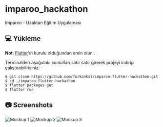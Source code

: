 # imparoo_hackathon

Imparoo - Uzaktan Eğitim Uygulaması



## 💻 Yükleme
**Not**:  [Flutter](https://flutter.dev)'ın kurulu olduğundan emin olun .


Terminalden aşağıdaki komutları satır satır girerek projeyi indirip çalıştırabilirisiniz:

    $ git clone https://github.com/furkanksl/imparoo-flutter-hackathon.git
    $ cd ./imparoo-flutter-hackathon
    $ flutter packages get
    $ flutter run

## 📷 Screenshots
![Mockup 1](https://github.com/furkanksl/imparoo-flutter-hackathon/raw/master/mockups/1.jpg)
![Mockup 2](https://github.com/furkanksl/imparoo-flutter-hackathon/raw/master/mockups/2.jpg)
![Mockup 3](https://github.com/furkanksl/imparoo-flutter-hackathon/raw/master/mockups/3.jpg)
